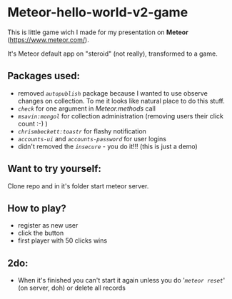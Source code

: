 # Meteor-hello-world-v2-game

This is little game wich I made for my presentation on **Meteor** (https://www.meteor.com/).

It's Meteor default app on "steroid" (not really), transformed to a game.

## Packages used:
- removed *`autopublish`* package because I wanted to use observe changes on collection. To me it looks like natural place to do this stuff.
- *`check`* for one argument in *Meteor.methods* call
- *`msavin:mongol`* for collection administration (removing users their click count :-) )
- *`chrismbeckett:toastr`* for flashy notification
- *`accounts-ui`* and *`accounts-password`* for user logins
- didn't removed the *`insecure`* - you do it!!! (this is just a demo)

## Want to try yourself:
Clone repo and in it's folder start meteor server.

## How to play?
- register as new user
- click the button
- first player with 50 clicks wins

## 2do:
- When it's finished you can't start it again unless you do '*`meteor reset`*' (on server, doh) or delete all records
